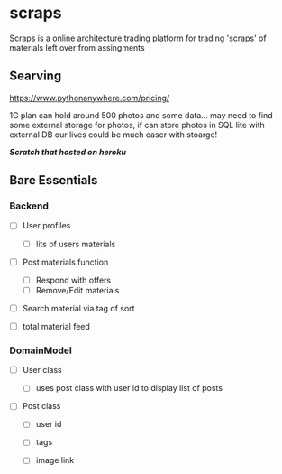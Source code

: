 # scraps
Scraps is a online architecture trading platform for trading 'scraps' of materials left over from assingments
## Searving
https://www.pythonanywhere.com/pricing/

1G plan can hold around 500 photos and some data... may need to find some external storage for photos, if can store photos in SQL lite with external DB our lives could be much easer with stoarge!

_**Scratch that hosted on heroku**_

## Bare Essentials
### Backend
- [ ] User profiles
  - [ ] lits of users materials
- [ ] Post materials function
  - [ ] Respond with offers
  - [ ] Remove/Edit materials
- [ ] Search material via tag of sort
 
- [ ] total material feed


### DomainModel
- [ ] User class 
  - [ ] uses post class with user id to display list of posts


- [ ] Post class
  - [ ] user id
  - [ ] tags
  - [ ] image link
  
